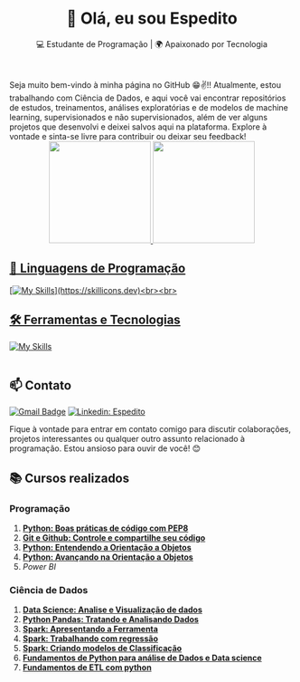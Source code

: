 <h1 align="center">👋 Olá, eu sou Espedito </h1>

<p align="center">
  💻 Estudante de Programação | 🌍 Apaixonado por Tecnologia
</p><br><br>
Seja muito bem-vindo à minha página no GitHub 😁✌️!!
Atualmente, estou trabalhando com Ciência de Dados, e aqui você vai encontrar repositórios de estudos, treinamentos, análises exploratórias e de modelos de machine learning, supervisionados e não supervisionados, além de ver alguns projetos que desenvolvi e deixei salvos aqui na plataforma.
Explore à vontade e sinta-se livre para contribuir ou deixar seu feedback!


<div align="center">
  <a href="https://github.com/espeditoalves">
  <img height="180em" src="https://github-readme-stats.vercel.app/api?username=espeditoalves&show_icons=true&theme=dracula&include_all_commits=true&count_private=true"/>
  <img height="180em" src="https://github-readme-stats.vercel.app/api/top-langs/?username=espeditoalves&layout=compact&langs_count=7&theme=dracula"/>
</div>

## 🚀 Linguagens de Programação
[![My Skills](https://skillicons.dev/icons?i=python,)](https://skillicons.dev)<br><br>

## 🛠️ Ferramentas e Tecnologias
[![My Skills](https://skillicons.dev/icons?i=vscode,git,github, )](https://skillicons.dev)<br><br>

## 📫 Contato

[![Gmail Badge](https://img.shields.io/badge/-{espeditoalves@usp.br}-006bed?style=flat-square&logo=Gmail&logoColor=white&link=mailto:{espeditoalves@usp.br})](mailto:{espeditoalves@usp.br})
[![Linkedin: Espedito](https://img.shields.io/badge/-espedito-blue?style=flat-square&logo=Linkedin&logoColor=white&link=https://www.linkedin.com/in/espedito-ferreira-alves/)](www.linkedin.com/in/espedito-ferreira-alves)


Fique à vontade para entrar em contato comigo para discutir colaborações, projetos interessantes ou qualquer outro assunto relacionado à programação. Estou ansioso para ouvir de você! 😊 
## 📚 Cursos realizados

### Programação
1. [**Python: Boas práticas de código com PEP8**](https://cursos.alura.com.br/course/pep8-linters-python)
2. [**Git e Github: Controle e compartilhe seu código**](https://cursos.alura.com.br/course/git-github-controle-de-versao)
3. [**Python: Entendendo a Orientação a Objetos**]()
4. [**Python: Avançando na Orientação a Objetos**]()
5. *Power BI*


### Ciência de Dados
1. [**Data Science: Analise e Visualização de dados**](https://cursos.alura.com.br/course/data-science-primeiros-passos)
2. [**Python Pandas: Tratando e Analisando Dados**](https://cursos.alura.com.br/course/introducao-python-pandas)
3. [**Spark: Apresentando a Ferramenta**](https://cursos.alura.com.br/course/spark-apresentando-ferramenta)
4. [**Spark: Trabalhando com regressão**]()
5. [**Spark: Criando modelos de Classificação**]()
6. [**Fundamentos de Python para análise de Dados e Data science**]()
7. [**Fundamentos de ETL com python**]()

<br><br>

